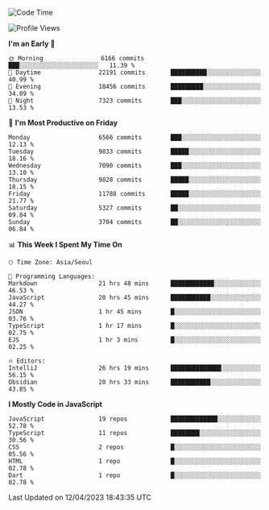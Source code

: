<!--START_SECTION:waka-->
![Code Time](http://img.shields.io/badge/Code%20Time-4%2C719%20hrs%2021%20mins-blue)

![Profile Views](http://img.shields.io/badge/Profile%20Views-0-blue)

**I'm an Early 🐤** 

```text
🌞 Morning                6166 commits        ███░░░░░░░░░░░░░░░░░░░░░░   11.39 % 
🌆 Daytime                22191 commits       ██████████░░░░░░░░░░░░░░░   40.99 % 
🌃 Evening                18456 commits       █████████░░░░░░░░░░░░░░░░   34.09 % 
🌙 Night                  7323 commits        ███░░░░░░░░░░░░░░░░░░░░░░   13.53 % 
```
📅 **I'm Most Productive on Friday** 

```text
Monday                   6566 commits        ███░░░░░░░░░░░░░░░░░░░░░░   12.13 % 
Tuesday                  9833 commits        █████░░░░░░░░░░░░░░░░░░░░   18.16 % 
Wednesday                7090 commits        ███░░░░░░░░░░░░░░░░░░░░░░   13.10 % 
Thursday                 9828 commits        █████░░░░░░░░░░░░░░░░░░░░   18.15 % 
Friday                   11788 commits       █████░░░░░░░░░░░░░░░░░░░░   21.77 % 
Saturday                 5327 commits        ██░░░░░░░░░░░░░░░░░░░░░░░   09.84 % 
Sunday                   3704 commits        ██░░░░░░░░░░░░░░░░░░░░░░░   06.84 % 
```


📊 **This Week I Spent My Time On** 

```text
🕑︎ Time Zone: Asia/Seoul

💬 Programming Languages: 
Markdown                 21 hrs 48 mins      ████████████░░░░░░░░░░░░░   46.53 % 
JavaScript               20 hrs 45 mins      ███████████░░░░░░░░░░░░░░   44.27 % 
JSON                     1 hr 45 mins        █░░░░░░░░░░░░░░░░░░░░░░░░   03.76 % 
TypeScript               1 hr 17 mins        █░░░░░░░░░░░░░░░░░░░░░░░░   02.75 % 
EJS                      1 hr 3 mins         █░░░░░░░░░░░░░░░░░░░░░░░░   02.25 % 

🔥 Editors: 
IntelliJ                 26 hrs 19 mins      ██████████████░░░░░░░░░░░   56.15 % 
Obsidian                 20 hrs 33 mins      ███████████░░░░░░░░░░░░░░   43.85 % 
```

**I Mostly Code in JavaScript** 

```text
JavaScript               19 repos            █████████████░░░░░░░░░░░░   52.78 % 
TypeScript               11 repos            ████████░░░░░░░░░░░░░░░░░   30.56 % 
CSS                      2 repos             █░░░░░░░░░░░░░░░░░░░░░░░░   05.56 % 
HTML                     1 repo              █░░░░░░░░░░░░░░░░░░░░░░░░   02.78 % 
Dart                     1 repo              █░░░░░░░░░░░░░░░░░░░░░░░░   02.78 % 
```




 Last Updated on 12/04/2023 18:43:35 UTC
<!--END_SECTION:waka-->
